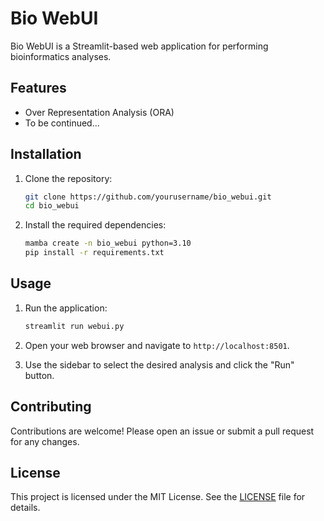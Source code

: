 # Bio WebUI

Bio WebUI is a Streamlit-based web application for performing bioinformatics analyses.

## Features

- Over Representation Analysis (ORA)
- To be continued...

## Installation

1. Clone the repository:
    ```sh
    git clone https://github.com/yourusername/bio_webui.git
    cd bio_webui
    ```

2. Install the required dependencies:
    ```sh
    mamba create -n bio_webui python=3.10
    pip install -r requirements.txt
    ```

## Usage

1. Run the application:
    ```sh
    streamlit run webui.py
    ```

2. Open your web browser and navigate to `http://localhost:8501`.

3. Use the sidebar to select the desired analysis and click the "Run" button.

## Contributing

Contributions are welcome! Please open an issue or submit a pull request for any changes.

## License

This project is licensed under the MIT License. See the [LICENSE](LICENSE) file for details.